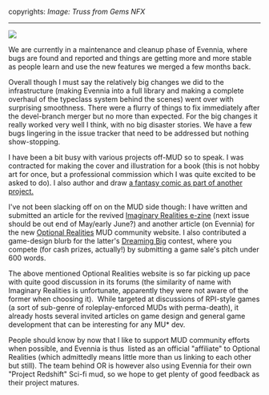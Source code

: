 copyrights: _Image: Truss from Gems NFX_

---

[![](https://4.bp.blogspot.com/-2Y8na9nvtog/VU_WU7zs8uI/AAAAAAAAEYc/IyRyP69b99w/s200/Truss-Stage-Light-Truss-.jpg)](https://4.bp.blogspot.com/-2Y8na9nvtog/VU_WU7zs8uI/AAAAAAAAEYc/IyRyP69b99w/s1600/Truss-Stage-Light-Truss-.jpg)

We are currently in a maintenance and cleanup phase of Evennia, where bugs are found and reported and things are getting more and more stable as people learn and use the new features we merged a few months back.  
  
Overall though I must say the relatively big changes we did to the infrastructure (making Evennia into a full library and making a complete overhaul of the typeclass system behind the scenes) went over with surprising smoothness. There were a flurry of things to fix immediately after the devel-branch merger but no more than expected. For the big changes it really worked very well I think, with no big disaster stories. We have a few bugs lingering in the issue tracker that need to be addressed but nothing show-stopping.  
  
I have been a bit busy with various projects off-MUD so to speak. I was contracted for making the cover and illustration for a book (this is not hobby art for once, but a professional commission which I was quite excited to be asked to do). I also author and draw [a fantasy comic as part of another project.](http://griatch-art.deviantart.com/art/Crossing-borders-page-1-527982536)  
  
I've not been slacking off on on the MUD side though: I have written and submitted an article for the revived [Imaginary Realities e-zine](http://journal.imaginary-realities.com/) (next issue should be out end of May/early June?) and another article (on Evennia) for the new [Optional Realities](http://optionalrealities.com/) MUD community website. I also contributed a game-design blurb for the latter's [Dreaming Big](http://optionalrealities.com/forums/index.php?topic=13.0) contest, where you compete (for cash prizes, actually!) by submitting a game sale's pitch under 600 words.  
  
The above mentioned Optional Realities website is so far picking up pace with quite good discussion in its forums (the similarity of name with Imaginary Realities is unfortunate, apparently they were not aware of the former when choosing it).  While targeted at discussions of RPI-style games (a sort of sub-genre of roleplay-enforced MUDs with perma-death), it already hosts several invited articles on game design and general game development that can be interesting for any MU* dev.  
  
People should know by now that I like to support MUD community efforts when possible, and Evennia is thus  listed as an official "affiliate" to Optional Realities (which admittedly means little more than us linking to each other but still). The team behind OR is however also using Evennia for their own "Project Redshift" Sci-fi mud, so we hope to get plenty of good feedback as their project matures.  
  
  